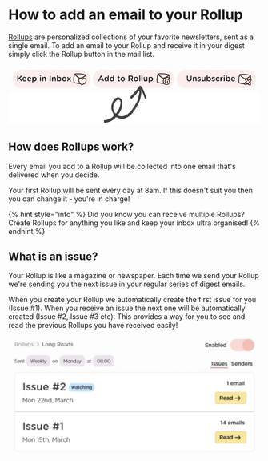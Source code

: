 # How to add an email to your Rollup

[Rollups](https://leavemealone.app/rollups) are personalized collections of your favorite newsletters, sent as a single email. To add an email to your Rollup and receive it in your digest simply click the Rollup button in the mail list.

![Click Add to Rollup to add an email to your Rollup!](../.gitbook/assets/rollups-example.png)

## How does Rollups work?

Every email you add to a Rollup will be collected into one email that's delivered when you decide.

Your first Rollup will be sent every day at 8am. If this doesn't suit you then you can change it - you're in charge!

{% hint style="info" %}
Did you know you can receive multiple Rollups? Create Rollups for anything you like and keep your inbox ultra organised!
{% endhint %}

## What is an issue?

Your Rollup is like a magazine or newspaper. Each time we send your Rollup we're sending you the next issue in your regular series of digest emails.

When you create your Rollup we automatically create the first issue for you \(Issue \#1\). When you receive an issue the next one will be automatically created \(Issue \#2, Issue \#3 etc\). This provides a way for you to see and read the previous Rollups you have received easily!

![See and read all of your past issues from the Rollup page](../.gitbook/assets/issues.png)



